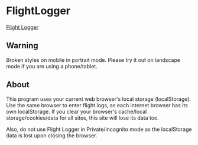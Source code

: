 # FlightLogger

[Flight Logger](https://wilcoforr.github.io/FlightLogger/)

## Warning

Broken styles on mobile in portrait mode. Please try it out on landscape mode if you are using a phone/tablet.

## About

This program uses your current web browser's local storage (localStorage). Use the same browser to enter flight logs, as each internet browser has its own localStorage. If you clear your browser's cache/local storage/cookies/data for all sites, this site will lose its data too.

Also, do not use Flight Logger in Private/Incognito mode as the localStorage data is lost upon closing the browser.
